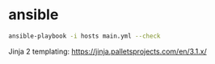 # ansible

```sh
ansible-playbook -i hosts main.yml --check
```




Jinja 2 templating:
https://jinja.palletsprojects.com/en/3.1.x/